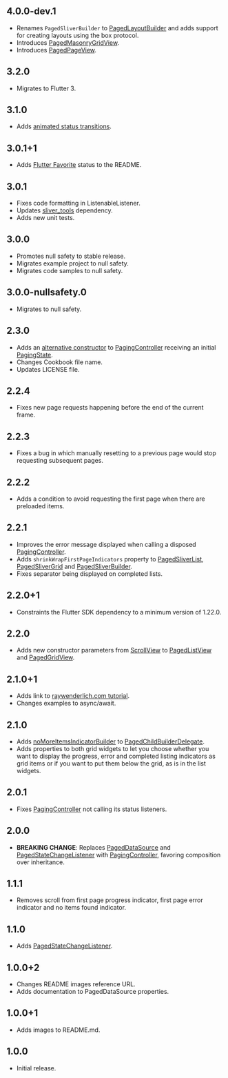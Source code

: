 ## 4.0.0-dev.1

* Renames `PagedSliverBuilder` to [PagedLayoutBuilder](https://pub.dev/documentation/infinite_scroll_pagination/4.0.0-dev.1/infinite_scroll_pagination/PagedLayoutBuilder-class.html) and adds support for creating layouts using the box protocol.
* Introduces [PagedMasonryGridView](https://pub.dev/documentation/infinite_scroll_pagination/4.0.0-dev.1/infinite_scroll_pagination/PagedMasonryGridView-class.html).
* Introduces [PagedPageView](https://pub.dev/documentation/infinite_scroll_pagination/4.0.0-dev.1/infinite_scroll_pagination/PagedPageView-class.html).

## 3.2.0

* Migrates to Flutter 3.

## 3.1.0

* Adds [animated status transitions](https://pub.dev/packages/infinite_scroll_pagination/example#animating-status-transitions).

## 3.0.1+1

* Adds [Flutter Favorite](https://flutter.dev/docs/development/packages-and-plugins/favorites) status to the README.

## 3.0.1

* Fixes code formatting in ListenableListener.
* Updates [sliver_tools](https://pub.dev/packages/sliver_tools) dependency.
* Adds new unit tests.

## 3.0.0

* Promotes null safety to stable release.
* Migrates example project to null safety.
* Migrates code samples to null safety.

## 3.0.0-nullsafety.0

* Migrates to null safety.

## 2.3.0

* Adds an [alternative constructor](https://pub.dev/documentation/infinite_scroll_pagination/latest/infinite_scroll_pagination/PagingController/PagingController.fromValue.html) to [PagingController](https://pub.dev/documentation/infinite_scroll_pagination/latest/infinite_scroll_pagination/PagingController-class.html) receiving an initial [PagingState](https://pub.dev/documentation/infinite_scroll_pagination/latest/infinite_scroll_pagination/PagingState-class.html).
* Changes Cookbook file name.
* Updates LICENSE file.

## 2.2.4

* Fixes new page requests happening before the end of the current frame.

## 2.2.3

* Fixes a bug in which manually resetting to a previous page would stop requesting subsequent pages.

## 2.2.2

* Adds a condition to avoid requesting the first page when there are preloaded items.

## 2.2.1

* Improves the error message displayed when calling a disposed [PagingController](https://pub.dev/documentation/infinite_scroll_pagination/latest/infinite_scroll_pagination/PagingController-class.html).
* Adds `shrinkWrapFirstPageIndicators` property to [PagedSliverList](https://pub.dev/documentation/infinite_scroll_pagination/latest/infinite_scroll_pagination/PagedSliverList-class.html), [PagedSliverGrid](https://pub.dev/documentation/infinite_scroll_pagination/latest/infinite_scroll_pagination/PagedSliverGrid-class.html) and [PagedSliverBuilder](https://pub.dev/documentation/infinite_scroll_pagination/latest/infinite_scroll_pagination/PagedSliverBuilder-class.html).
* Fixes separator being displayed on completed lists.

## 2.2.0+1

* Constraints the Flutter SDK dependency to a minimum version of 1.22.0.

## 2.2.0

* Adds new constructor parameters from [ScrollView](https://api.flutter.dev/flutter/widgets/ScrollView-class.html) to [PagedListView](https://pub.dev/documentation/infinite_scroll_pagination/latest/infinite_scroll_pagination/PagedListView-class.html) and [PagedGridView](https://pub.dev/documentation/infinite_scroll_pagination/latest/infinite_scroll_pagination/PagedGridView-class.html).

## 2.1.0+1

* Adds link to [raywenderlich.com tutorial](https://www.raywenderlich.com/265121/infinite-scrolling-pagination-in-flutter).
* Changes examples to async/await.

## 2.1.0

* Adds [noMoreItemsIndicatorBuilder](https://pub.dev/documentation/infinite_scroll_pagination/latest/infinite_scroll_pagination/PagedChildBuilderDelegate/noMoreItemsIndicatorBuilder.html) to [PagedChildBuilderDelegate](https://pub.dev/documentation/infinite_scroll_pagination/latest/infinite_scroll_pagination/PagedChildBuilderDelegate-class.html).
* Adds properties to both grid widgets to let you choose whether you want to display the progress, error and completed listing indicators as grid items or if you want to put them below the grid, as is in the list widgets.

## 2.0.1

* Fixes [PagingController](https://pub.dev/documentation/infinite_scroll_pagination/latest/infinite_scroll_pagination/PagingController-class.html) not calling its status listeners.

## 2.0.0

* **BREAKING CHANGE**: Replaces [PagedDataSource](https://pub.dev/documentation/infinite_scroll_pagination/1.1.1/infinite_scroll_pagination/PagedDataSource-class.html) and [PagedStateChangeListener](https://pub.dev/documentation/infinite_scroll_pagination/1.1.1/infinite_scroll_pagination/PagedStateChangeListener-class.html) with [PagingController](https://pub.dev/documentation/infinite_scroll_pagination/latest/infinite_scroll_pagination/PagingController-class.html), favoring composition over inheritance.

## 1.1.1

* Removes scroll from first page progress indicator, first page error indicator and no items found indicator.

## 1.1.0

* Adds [PagedStateChangeListener](https://pub.dev/documentation/infinite_scroll_pagination/1.1.0/infinite_scroll_pagination/PagedStateChangeListener-class.html).

## 1.0.0+2

* Changes README images reference URL.
* Adds documentation to PagedDataSource properties.

## 1.0.0+1

* Adds images to README.md.

## 1.0.0

* Initial release.